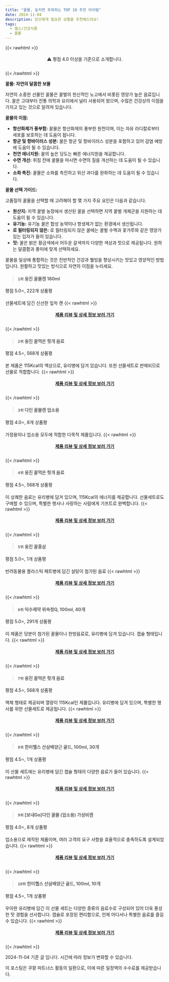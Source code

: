 ```yaml
---
title: "꿀물, 놓치면 후회하는 TOP 10 추천 아이템"
date: 2024-11-04
description: 당신에게 필요한 상품을 추천해드려요!
tags:
  - 헬스/건강식품
  - 꿀물
---
```

{{< rawhtml >}}<div class="toc" style="text-align: center; height: 50px; line-height: 2;">  <p>⚠️ 평점 4.0 이상을 기준으로 소개합니다.<br></p></div> {{< /rawhtml >}}

**꿀물: 자연의 달콤한 보물**

자연의 소중한 선물인 꿀물은 꿀벌의 헌신적인 노고에서 비롯된 영양가 높은 음료입니다. 꿀은 고대부터 전통 의학과 요리에서 널리 사용되어 왔으며, 수많은 건강상의 이점을 가지고 있는 것으로 알려져 있습니다.

**꿀물의 이점:**

* **항산화제가 풍부함:** 꿀물은 항산화제의 풍부한 원천이며, 이는 자유 라디칼로부터 세포를 보호하는 데 도움이 됩니다.
* **항균 및 항바이러스 성분:** 꿀은 항균 및 항바이러스 성분을 포함하고 있어 감염 예방에 도움이 될 수 있습니다.
* **천연 에너지원:** 꿀의 높은 당도는 빠른 에너지원을 제공합니다.
* **수면 개선:** 취침 전에 꿀물을 마시면 수면의 질을 개선하는 데 도움이 될 수 있습니다.
* **소화 촉진:** 꿀물은 소화를 촉진하고 위산 과다를 완화하는 데 도움이 될 수 있습니다.

**꿀물 선택 가이드:**

고품질의 꿀물을 선택할 때 고려해야 할 몇 가지 주요 요인은 다음과 같습니다.

* **원산지:** 지역 꿀벌 농장에서 생산된 꿀을 선택하면 지역 꿀벌 개체군을 지원하는 데 도움이 될 수 있습니다.
* **유기농:** 유기농 꿀은 합성 농약이나 항생제가 없는 환경에서 생산됩니다.
* **로 필터링되지 않은:** 로 필터링되지 않은 꿀에는 꿀벌 수액과 꽃가루와 같은 영양가 있는 입자가 들어 있습니다.
* **맛:** 꿀은 밝은 황금색에서 어두운 갈색까지 다양한 색상과 맛으로 제공됩니다. 원하는 달콤함과 풍미에 맞게 선택하세요.

꿀물을 일상에 통합하는 것은 전반적인 건강과 웰빙을 향상시키는 맛있고 영양적인 방법입니다. 원활하고 맛있는 방식으로 자연의 이점을 누리세요.


>#### `1위` 웅진 꿀물캔 180ml
평점 5.0⭐, 222개 상품평

선물세트에 담긴 신선한 잎차 캔
{{< rawhtml >}}<div class="toc" style="text-align: center; height: 50px; line-height: 2;"><p><b><a href="https://link.coupang.com/re/AFFSDP?lptag=AF5033054&pageKey=6892781513&itemId=19726320647&vendorItemId=91268249581&traceid=V0-153-345110f2d5c003d3&requestid=20241104172424634193043506&token=31850C%7CMIXED">제품 리뷰 및 상세 정보 보러 가기</a></b><br></p> </div>{{< /rawhtml >}}

>#### `2위` 웅진 꿀먹은 헛개 음료
평점 4.5⭐, 568개 상품평

본 제품은 115Kcal의 액상으로, 유리병에 담겨 있습니다. 또한 선물세트로 판매되므로 선물로 적합합니다.
{{< rawhtml >}}<div class="toc" style="text-align: center; height: 50px; line-height: 2;"><p><b><a href="https://link.coupang.com/re/AFFSDP?lptag=AF5033054&pageKey=24115968&itemId=12417931582&vendorItemId=4331491426&traceid=V0-153-5375fb21b1c20db9&requestid=20241104172424634193043506&token=31850C%7CMIXED">제품 리뷰 및 상세 정보 보러 가기</a></b><br></p> </div>{{< /rawhtml >}}

>#### `3위` 다인 꿀물캔 업소용
평점 4.0⭐, 8개 상품평

가정용이나 업소용 모두에 적합한 다목적 제품입니다.
{{< rawhtml >}}<div class="toc" style="text-align: center; height: 50px; line-height: 2;"><p><b><a href="https://link.coupang.com/re/AFFSDP?lptag=AF5033054&pageKey=7760897830&itemId=20928611636&vendorItemId=89717446114&traceid=V0-153-2ebb8015855487dd&requestid=20241104172424634193043506&token=31850C%7CMIXED">제품 리뷰 및 상세 정보 보러 가기</a></b><br></p> </div>{{< /rawhtml >}}

>#### `4위` 웅진 꿀먹은 헛개 음료
평점 4.5⭐, 568개 상품평

이 상쾌한 음료는 유리병에 담겨 있으며, 115Kcal의 에너지를 제공합니다. 선물세트로도 구매할 수 있으며, 특별한 행사나 사랑하는 사람에게 기프트로 완벽합니다.
{{< rawhtml >}}<div class="toc" style="text-align: center; height: 50px; line-height: 2;"><p><b><a href="https://link.coupang.com/re/AFFSDP?lptag=AF5033054&pageKey=24115968&itemId=93883607&vendorItemId=3166076340&traceid=V0-153-5375fb21b1c20db9&requestid=20241104172424634193043506&token=31850C%7CMIXED">제품 리뷰 및 상세 정보 보러 가기</a></b><br></p> </div>{{< /rawhtml >}}

>#### `5위` 웅진 꿀홍삼
평점 5.0⭐, 1개 상품평

반려동물용 플라스틱 페트병에 담긴 설탕이 첨가된 음료
{{< rawhtml >}}<div class="toc" style="text-align: center; height: 50px; line-height: 2;"><p><b><a href="https://link.coupang.com/re/AFFSDP?lptag=AF5033054&pageKey=24526&itemId=2146150&vendorItemId=71902626512&traceid=V0-153-ea026d5b5d3b0e43&requestid=20241104172424634193043506&token=31850C%7CMIXED">제품 리뷰 및 상세 정보 보러 가기</a></b><br></p> </div>{{< /rawhtml >}}

>#### `6위` 익수제약 위속청Q, 100ml, 40개
평점 5.0⭐, 291개 상품평

이 제품은 당분이 첨가된 꿀물이나 한방음료로, 유리병에 담겨 있습니다. 캡슐 형태입니다.
{{< rawhtml >}}<div class="toc" style="text-align: center; height: 50px; line-height: 2;"><p><b><a href="https://link.coupang.com/re/AFFSDP?lptag=AF5033054&pageKey=6495966255&itemId=20396761949&vendorItemId=87479322732&traceid=V0-153-b962eca3e75ea470&clickBeacon=3330dc30-9a86-11ef-959f-87b4f6081aee%7E3&requestid=20241104172424634193043506&token=31850C%7CMIXED">제품 리뷰 및 상세 정보 보러 가기</a></b><br></p> </div>{{< /rawhtml >}}

>#### `7위` 웅진 꿀먹은 헛개 음료
평점 4.5⭐, 568개 상품평

액체 형태로 제공되며 열량이 115Kcal인 제품입니다. 유리병에 담겨 있으며, 특별한 행사를 위한 선물세트로 제공됩니다.
{{< rawhtml >}}<div class="toc" style="text-align: center; height: 50px; line-height: 2;"><p><b><a href="https://link.coupang.com/re/AFFSDP?lptag=AF5033054&pageKey=24115968&itemId=18040514122&vendorItemId=85194849971&traceid=V0-153-5375fb21b1c20db9&requestid=20241104172424634193043506&token=31850C%7CMIXED">제품 리뷰 및 상세 정보 보러 가기</a></b><br></p> </div>{{< /rawhtml >}}

>#### `8위` 한미헬스 산삼배양근 골드, 100ml, 30개
평점 4.5⭐, 1개 상품평

이 선물 세트에는 유리병에 담긴 캡슐 형태의 다양한 음료가 들어 있습니다.
{{< rawhtml >}}<div class="toc" style="text-align: center; height: 50px; line-height: 2;"><p><b><a href="https://link.coupang.com/re/AFFSDP?lptag=AF5033054&pageKey=1722120887&itemId=18763605504&vendorItemId=85895413652&traceid=V0-153-fdbadfa660228f02&clickBeacon=3330dc30-9a86-11ef-afad-08f8b267166c%7E3&requestid=20241104172424634193043506&token=31850C%7CMIXED">제품 리뷰 및 상세 정보 보러 가기</a></b><br></p> </div>{{< /rawhtml >}}

>#### `9위` [보내Go]다인 꿀물 (업소용) 가성비캔
평점 4.0⭐, 8개 상품평

업소용으로 제작된 제품이며, 여러 고객의 요구 사항을 효율적으로 충족하도록 설계되었습니다.
{{< rawhtml >}}<div class="toc" style="text-align: center; height: 50px; line-height: 2;"><p><b><a href="https://link.coupang.com/re/AFFSDP?lptag=AF5033054&pageKey=7760897830&itemId=22995503898&vendorItemId=90029401130&traceid=V0-153-2ebb8015855487dd&requestid=20241104172424634193043506&token=31850C%7CMIXED">제품 리뷰 및 상세 정보 보러 가기</a></b><br></p> </div>{{< /rawhtml >}}

>#### `10위` 한미헬스 산삼배양근 골드, 100ml, 10개
평점 4.5⭐, 1개 상품평

우아한 유리병에 담긴 이 선물 세트는 다양한 종류의 음료수로 구성되어 있어 더욱 풍성한 맛 경험을 선사합니다. 캡슐로 포장된 편리함으로, 언제 어디서나 특별한 음료를 즐길 수 있습니다.
{{< rawhtml >}}<div class="toc" style="text-align: center; height: 50px; line-height: 2;"><p><b><a href="https://link.coupang.com/re/AFFSDP?lptag=AF5033054&pageKey=1722120887&itemId=2931180698&vendorItemId=70919742314&traceid=V0-153-fdbadfa660228f02&clickBeacon=3330dc30-9a86-11ef-86ff-a98e4bf8e23a%7E3&requestid=20241104172424634193043506&token=31850C%7CMIXED">제품 리뷰 및 상세 정보 보러 가기</a></b><br></p> </div>{{< /rawhtml >}}


2024-11-04 기준 글 입니다.
시간에 따라 정보가 변화할 수 있습니다.

이 포스팅은 쿠팡 파트너스 활동의 일환으로, 이에 따른 일정액의 수수료를 제공받습니다.